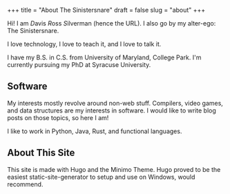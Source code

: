 +++
title = "About The Sinistersnare"
draft = false
slug = "about"
+++

Hi! I am *D*avis *R*oss *S*ilverman (hence the URL).
I also go by my alter-ego: The Sinistersnare.

I love technology, I love to teach it, and I love to talk it.

I have my B.S. in C.S. from University of Maryland, College Park. I'm currently pursuing my PhD
at Syracuse University.

## Software ##

My interests mostly revolve around non-web stuff. Compilers, video games, and data structures are my interests in software.
I would like to write blog posts on those topics, so here I am!

I like to work in Python, Java, Rust, and functional languages.

## About This Site ##

This site is made with Hugo and the Minimo Theme.
Hugo proved to be the easiest static-site-generator to setup and use on Windows, would recommend.
